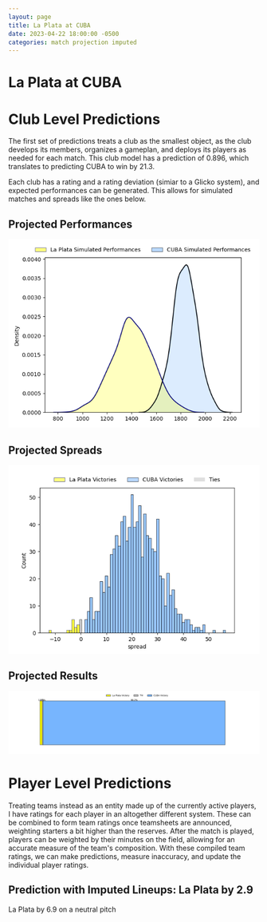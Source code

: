 ```yaml
---  
layout: page  
title: La Plata at CUBA  
date: 2023-04-22 18:00:00 -0500  
categories: match projection imputed  
---
```

# La Plata at CUBA

# Club Level Predictions


The first set of predictions treats a club as the smallest object, as the club develops its members, organizes a gameplan, and deploys its players as needed for each match. This club model has a prediction of 0.896, which translates to predicting CUBA to win by 21.3.

Each club has a rating and a rating deviation (simiar to a Glicko system), and expected performances can be generated. This allows for simulated matches and spreads like the ones below.
## Projected Performances


![Projected Performances](plots/performances_2023-04-22-CUBA-LaPlata.png)
## Projected Spreads


![Projected Spreads](plots/spreads_2023-04-22-CUBA-LaPlata.png)
## Projected Results


![Projected Results](plots/resultbar_2023-04-22-CUBA-LaPlata.png)
# Player Level Predictions


Treating teams instead as an entity made up of the currently active players, I have ratings for each player in an altogether different system. These can be combined to form team ratings once teamsheets are announced, weighting starters a bit higher than the reserves. After the match is played, players can be weighted by their minutes on the field, allowing for an accurate measure of the team's composition. With these compiled team ratings, we can make predictions, measure inaccuracy, and update the individual player ratings.
## Prediction with Imputed Lineups: La Plata by 2.9


La Plata by 6.9 on a neutral pitch

